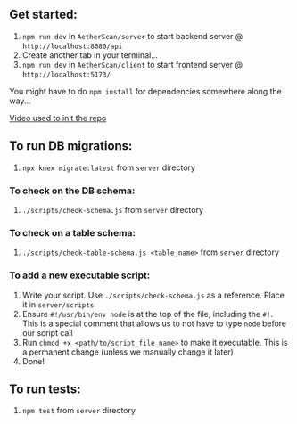 ## Get started:

1. `npm run dev` in `AetherScan/server` to start backend server @ `http://localhost:8080/api`
2. Create another tab in your terminal...
3. `npm run dev` in `AetherScan/client` to start frontend server @ `http://localhost:5173/`

You might have to do `npm install` for dependencies somewhere along the way...

[Video used to init the repo](https://www.youtube.com/watch?v=mKmxc8TcWQ8)


## To run DB migrations:

1. `npx knex migrate:latest` from `server` directory

### To check on the DB schema:

1. `./scripts/check-schema.js` from `server` directory

### To check on a table schema:

1. `./scripts/check-table-schema.js <table_name>` from `server` directory

### To add a new executable script:

1. Write your script. Use `./scripts/check-schema.js` as a reference. Place it in `server/scripts`
2. Ensure `#!/usr/bin/env node` is at the top of the file, including the `#!`. This is a special comment that allows us to not have to type `node` before our script call
3. Run `chmod +x <path/to/script_file_name>` to make it executable. This is a permanent change (unless we manually change it later)
4. Done!


## To run tests:
1. `npm test` from `server` directory